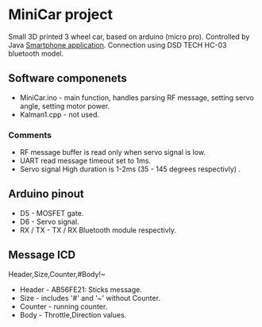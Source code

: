 # MiniCar project
Small 3D printed 3 wheel car, based on arduino (micro pro).
Controlled by Java [Smartphone application](https://github.com/nadavguy/BlueToothRC).
Connection using DSD TECH HC-03 bluetooth model.

## Software componenets
* MiniCar.ino - main function, handles parsing RF message, setting servo angle, setting motor power.
* Kalman1.cpp - not used.
### Comments
* RF message buffer is read only when servo signal is low.
* UART read message timeout set to 1ms.
* Servo signal High duration is 1-2ms (35 - 145 degrees respectivly) .

## Arduino pinout
* D5 - MOSFET gate.
* D6 - Servo signal.
* RX / TX - TX / RX Bluetooth module respectivly.

## Message ICD
Header,Size,Counter,#Body!~

* Header - AB56FE21: Sticks message.
* Size - includes '#' and '~' without Counter.
* Counter - running counter.
* Body - Throttle,Direction values.
